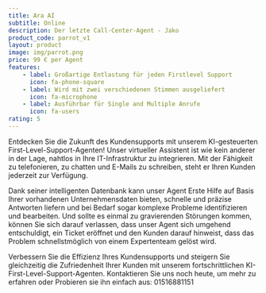```yaml
---
title: Ara AI
subtitle: Online 
description: Der letzte Call-Center-Agent - Jako
product_code: parrot_v1
layout: product
image: img/parrot.png
price: 99 € per Agent
features:
    - label: Großartige Entlastung für jeden Firstlevel Support
      icon: fa-phone-square
    - label: Wird mit zwei verschiedenen Stimmen ausgeliefert
      icon: fa-microphone
    - label: Ausführbar für Single and Multiple Anrufe
      icon: fa-users
rating: 5
---
```


Entdecken Sie die Zukunft des Kundensupports mit unserem KI-gesteuerten First-Level-Support-Agenten! Unser virtueller Assistent ist wie kein anderer in der Lage, nahtlos in Ihre IT-Infrastruktur zu integrieren. Mit der Fähigkeit zu telefonieren, zu chatten und E-Mails zu schreiben, steht er Ihren Kunden jederzeit zur Verfügung.

Dank seiner intelligenten Datenbank kann unser Agent Erste Hilfe auf Basis Ihrer vorhandenen Unternehmensdaten bieten, schnelle und präzise Antworten liefern und bei Bedarf sogar komplexe Probleme identifizieren und bearbeiten. Und sollte es einmal zu gravierenden Störungen kommen, können Sie sich darauf verlassen, dass unser Agent sich umgehend entschuldigt, ein Ticket eröffnet und den Kunden darauf hinweist, dass das Problem schnellstmöglich von einem Expertenteam gelöst wird.

Verbessern Sie die Effizienz Ihres Kundensupports und steigern Sie gleichzeitig die Zufriedenheit Ihrer Kunden mit unserem fortschrittlichen KI-First-Level-Support-Agenten. Kontaktieren Sie uns noch heute, um mehr zu erfahren oder Probieren sie ihn einfach aus: 01516881151